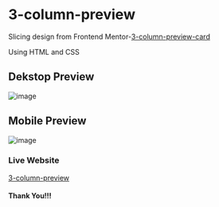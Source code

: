 # 3-column-preview
Slicing design from Frontend Mentor-[3-column-preview-card](https://www.frontendmentor.io/challenges/3column-preview-card-component-pH92eAR2-/hub)

Using HTML and CSS

## Dekstop Preview
![image](https://github.com/pandjiaprillian/3-column-preview.github.io/assets/54461403/abee5cd4-ce2c-4e3e-96e1-b1d2ce9391ae)

## Mobile Preview
![image](https://github.com/pandjiaprillian/3-column-preview.github.io/assets/54461403/71c51217-9da3-485e-bb01-ef4a718324c3)

### Live Website
[3-column-preview](https://pandjiaprillian.github.io/3-column-preview/)

#### Thank You!!!
